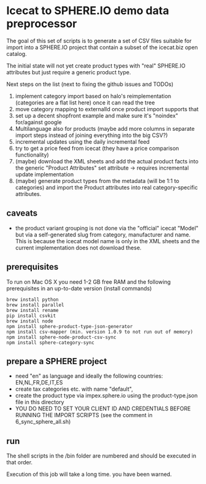 # Icecat to SPHERE.IO demo data preprocessor

The goal of this set of scripts is to generate a set of CSV files suitable for import into a SPHERE.IO project that contain a subset of the icecat.biz open catalog. 

The initial state will not yet create product types with "real" SPHERE.IO attributes but just require a generic product type. 

Next steps on the list (next to fixing the github issues and TODOs)

 1. implement category import based on halo's reimplementation (categories are a flat list here) once it can read the tree
 1. move category mapping to externalId once product import supports that
 1. set up a decent shopfront example  and make sure it's "noindex" for/against google
 1. Multilanguage also for products (maybe add more columns in separate import steps instead of joining everything into the big CSV?)
 1. incremental updates using the daily incremental feed
 1. try to get a price feed from icecat (they have a price comparison functionality)
 1. (maybe) download the XML sheets and add the actual product facts into the generic "Product Attributes" set attribute -> requires incremental update implementation
 1. (maybe) generate product types from the metadata (will be 1:1 to categories) and import the Product attributes into real category-specific attributes. 

## caveats

 * the product variant grouping is not done via the "official" icecat 
"Model" but via a self-generated slug from category, manufacturer and name.  This is because the icecat model name is only in the XML sheets and the current implementation does not download these. 
     
## prerequisites

To run on Mac OS X you need 1-2 GB free RAM and the following prerequisites in an up-to-date version (install commands)

```
brew install python
brew install parallel
brew install rename
pip install csvkit
brew install node
npm install sphere-product-type-json-generator
npm install csv-mapper (min. version 1.0.9 to not run out of memory)
npm install sphere-node-product-csv-sync
npm install sphere-category-sync
```

## prepare a SPHERE project

 * need "en" as language and ideally the following countries: EN,NL,FR,DE,IT,ES
 * create tax categories etc. with name "default", 
 * create the product type via impex.sphere.io using the product-type.json file in this directory
 * YOU DO NEED TO SET YOUR CLIENT ID AND CREDENTIALS BEFORE RUNNING THE IMPORT SCRIPTS (see the comment in 6_sync_sphere_all.sh)

## run

The shell scripts in the /bin folder are numbered and should be executed in that order. 

Execution of this job will take a long time. you have been warned. 
